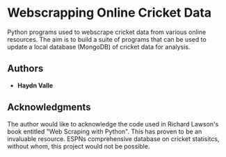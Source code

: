 # Webscrapping Online Cricket Data

Python programs used to webscrape cricket data from various online
resources. The aim is to build a suite of programs that can be
used to update a local database (MongoDB) of cricket data for analysis.

## Authors

* **Haydn Valle**

## Acknowledgments

The author would like to acknowledge the code used in Richard Lawson's
book entitled "Web Scraping with Python". This has proven to be an
invaluable resource. ESPNs comprehensive database on cricket statisitcs,
without whom, this project would not be possible.
